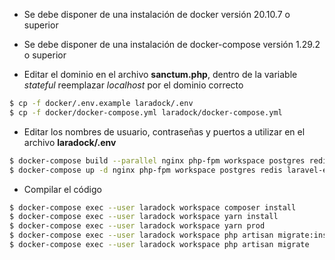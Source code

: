 * Se debe disponer de una instalación de docker versión 20.10.7 o superior

* Se debe disponer de una instalación de docker-compose versión 1.29.2 o superior

* Editar el dominio en el archivo **sanctum.php**, dentro de la variable *stateful* reemplazar *localhost* por el dominio correcto

```sh
$ cp -f docker/.env.example laradock/.env
$ cp -f docker/docker-compose.yml laradock/docker-compose.yml
```

* Editar los nombres de usuario, contraseñas y puertos a utilizar en el archivo **laradock/.env**

```sh
$ docker-compose build --parallel nginx php-fpm workspace postgres redis laravel-echo-server
$ docker-compose up -d nginx php-fpm workspace postgres redis laravel-echo-server
```

* Compilar el código

```sh
$ docker-compose exec --user laradock workspace composer install
$ docker-compose exec --user laradock workspace yarn install
$ docker-compose exec --user laradock workspace yarn prod
$ docker-compose exec --user laradock workspace php artisan migrate:install
$ docker-compose exec --user laradock workspace php artisan migrate
```